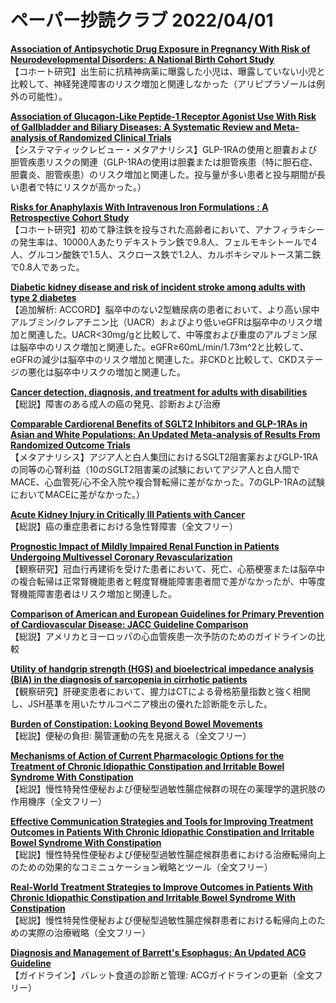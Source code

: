 # ペーパー抄読クラブ 2022/04/01

[**Association of Antipsychotic Drug Exposure in Pregnancy With Risk of Neurodevelopmental Disorders: A National Birth Cohort Study**](https://pubmed.ncbi.nlm.nih.gov/35343998/)  
【コホート研究】出生前に抗精神病薬に曝露した小児は、曝露していない小児と比較して、神経発達障害のリスク増加と関連しなかった（アリピプラゾールは例外の可能性）。

[**Association of Glucagon-Like Peptide-1 Receptor Agonist Use With Risk of Gallbladder and Biliary Diseases: A Systematic Review and Meta-analysis of Randomized Clinical Trials**](https://pubmed.ncbi.nlm.nih.gov/35344001/)  
【システマティックレビュー・メタアナリシス】GLP-1RAの使用と胆嚢および胆管疾患リスクの関連（GLP-1RAの使用は胆嚢または胆管疾患（特に胆石症、胆嚢炎、胆管疾患）のリスク増加と関連した。投与量が多い患者と投与期間が長い患者で特にリスクが高かった。）

[**Risks for Anaphylaxis With Intravenous Iron Formulations : A Retrospective Cohort Study**](https://pubmed.ncbi.nlm.nih.gov/35344378/)  
【コホート研究】初めて静注鉄を投与された高齢者において、アナフィラキシーの発生率は、10000人あたりデキストラン鉄で9.8人、フェルモキシトールで4人、グルコン酸鉄で1.5人、スクロース鉄で1.2人、カルボキシマルトース第二鉄で0.8人であった。

[**Diabetic kidney disease and risk of incident stroke among adults with type 2 diabetes**](https://pubmed.ncbi.nlm.nih.gov/35346165/)  
【追加解析: ACCORD】脳卒中のない2型糖尿病の患者において、より高い尿中アルブミン/クレアチニン比（UACR）およびより低いeGFRは脳卒中のリスク増加と関連した。UACR<30mg/gと比較して、中等度および重度のアルブミン尿は脳卒中のリスク増加と関連した。eGFR≥60mL/min/1.73m^2と比較して、eGFRの減少は脳卒中のリスク増加と関連した。非CKDと比較して、CKDステージの悪化は脳卒中リスクの増加と関連した。

[**Cancer detection, diagnosis, and treatment for adults with disabilities**](https://pubmed.ncbi.nlm.nih.gov/35358465/)  
【総説】障害のある成人の癌の発見、診断および治療

[**Comparable Cardiorenal Benefits of SGLT2 Inhibitors and GLP-1RAs in Asian and White Populations: An Updated Meta-analysis of Results From Randomized Outcome Trials**](https://pubmed.ncbi.nlm.nih.gov/35349656/)  
【メタアナリシス】アジア人と白人集団におけるSGLT2阻害薬およびGLP-1RAの同等の心腎利益（10のSGLT2阻害薬の試験においてアジア人と白人間でMACE、心血管死/心不全入院や複合腎転帰に差がなかった。7のGLP-1RAの試験においてMACEに差がなかった。）

[**Acute Kidney Injury in Critically Ill Patients with Cancer**](https://pubmed.ncbi.nlm.nih.gov/35338071/)  
【総説】癌の重症患者における急性腎障害（全文フリー）

[**Prognostic Impact of Mildly Impaired Renal Function in Patients Undergoing Multivessel Coronary Revascularization**](https://pubmed.ncbi.nlm.nih.gov/35361350/)  
【観察研究】冠血行再建術を受けた患者において、死亡、心筋梗塞または脳卒中の複合転帰は正常腎機能患者と軽度腎機能障害患者間で差がなかったが、中等度腎機能障害患者はリスク増加と関連した。

[**Comparison of American and European Guidelines for Primary Prevention of Cardiovascular Disease: JACC Guideline Comparison**](https://pubmed.ncbi.nlm.nih.gov/35361353/)  
【総説】アメリカとヨーロッパの心血管疾患一次予防のためのガイドラインの比較

[**Utility of handgrip strength (HGS) and bioelectrical impedance analysis (BIA) in the diagnosis of sarcopenia in cirrhotic patients**](https://pubmed.ncbi.nlm.nih.gov/35354434/)  
【観察研究】肝硬変患者において、握力はCTによる骨格筋量指数と強く相関し、JSH基準を用いたサルコペニア検出の優れた診断能を示した。

[**Burden of Constipation: Looking Beyond Bowel Movements**](https://pubmed.ncbi.nlm.nih.gov/35354769/)  
【総説】便秘の負担: 腸管運動の先を見据える（全文フリー）

[**Mechanisms of Action of Current Pharmacologic Options for the Treatment of Chronic Idiopathic Constipation and Irritable Bowel Syndrome With Constipation**](https://pubmed.ncbi.nlm.nih.gov/35354770/)  
【総説】慢性特発性便秘および便秘型過敏性腸症候群の現在の薬理学的選択肢の作用機序（全文フリー）

[**Effective Communication Strategies and Tools for Improving Treatment Outcomes in Patients With Chronic Idiopathic Constipation and Irritable Bowel Syndrome With Constipation**](https://pubmed.ncbi.nlm.nih.gov/35354771/)  
【総説】慢性特発性便秘および便秘型過敏性腸症候群患者における治療転帰向上のための効果的なコミニュケーション戦略とツール（全文フリー）

[**Real-World Treatment Strategies to Improve Outcomes in Patients With Chronic Idiopathic Constipation and Irritable Bowel Syndrome With Constipation**](https://pubmed.ncbi.nlm.nih.gov/35354772/)  
【総説】慢性特発性便秘および便秘型過敏性腸症候群患者における転帰向上のための実際の治療戦略（全文フリー）

[**Diagnosis and Management of Barrett's Esophagus: An Updated ACG Guideline**](https://pubmed.ncbi.nlm.nih.gov/35354777/)  
【ガイドライン】バレット食道の診断と管理: ACGガイドラインの更新（全文フリー）